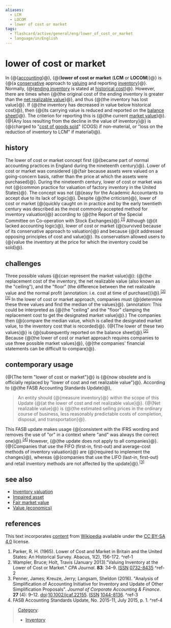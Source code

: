 ```yaml
---
aliases:
  - LCM
  - LOCOM
  - lower of cost or market
tags:
  - flashcard/active/general/eng/lower_of_cost_or_market
  - language/in/English
---
```


# lower of cost or market

In {@{[accounting](accounting.md)}@}, {@{__lower of cost or market__ \(__LCM__ or __LOCOM__\)}@} is {@{a [conservative](convention%20of%20conservatism.md) approach to [valuing](valuation%20(finance).md) and reporting [inventory](inventory.md)}@}. Normally, {@{[ending inventory](ending%20inventory.md) is stated at [historical cost](historical%20cost.md)}@}. However, there are times when {@{the original cost of the ending inventory is greater than the [net realizable value](net%20realizable%20value.md)}@}, and thus {@{the inventory has lost value}@}. If {@{the inventory has decreased in value below historical cost}@}, then {@{its carrying value is reduced and reported on the [balance sheet](balance%20sheet.md)}@}. The criterion for reporting this is {@{the current [market value](market%20value.md)}@}. {@{Any loss resulting from the decline in the value of inventory}@} is {@{charged to "[cost of goods sold](cost%20of%20goods%20sold.md)" \(COGS\) if non-material, or "loss on the reduction of inventory to LCM" if material}@}. <!--SR:!2025-04-10,68,312!2025-04-17,74,325!2025-03-26,55,312!2025-04-18,75,325!2025-04-18,75,325!2025-04-10,68,312!2025-04-17,74,325!2025-03-27,56,312!2025-04-05,64,312!2025-03-22,49,292!2025-03-01,33,285-->

## history

The lower of cost or market concept first {@{became part of normal accounting practices in England during the nineteenth century}@}. Lower of cost or market was considered {@{fair because assets were valued on a going-concern basis, rather than the price at which the assets were purchased}@}. During the nineteenth century, lower of cost or market was not {@{common practice for valuation of factory inventory in the United States}@}. The concept was not {@{easy for the Academic Accountants to accept due to its lack of logic}@}. Despite {@{the criticism}@}, lower of cost or market {@{quickly caught on in practice and by the early twentieth century was described as the most commonly accepted method for inventory valuation}@} according to {@{the Report of the Special Committee on Co-operation with Stock Exchanges}@}.<sup>[\[1\]](#^ref-1)</sup> Although {@{it lacked accounting logic}@}, lower of cost or market {@{survived because of its conservative approach to valuation}@} and because {@{it addressed opposing principles of cost and value}@}. Its conservatism allowed users to {@{value the inventory at the price for which the inventory could be sold}@}. <!--SR:!2025-04-10,68,312!2025-03-22,49,292!2025-04-17,74,325!2025-04-17,74,325!2025-03-26,55,312!2025-04-17,67,272!2025-03-24,43,252!2025-04-17,74,325!2025-03-17,48,292!2025-04-18,75,325!2025-03-10,39,292-->

## challenges

Three possible values {@{can represent the market value}@}: {@{the replacement cost of the inventory, the net realizable value \(also known as the "ceiling"\), and the "floor" \(the difference between the net realizable value and the normal profit (annotation: i.e. cost at time of purchase)\)}@}.<sup>[\[2\]](#^ref-2)</sup><sup>[\[3\]](#^ref-3)</sup> In the lower of cost or market approach, companies must {@{determine these three values and find the median of the values}@}. (annotation: This could be interpreted as {@{the "ceiling" and the "floor" clamping the replacement cost to get the designated market value}@}.) The companies then {@{compare the median value, which is called the designated market value, to the inventory cost that is recorded}@}. {@{The lower of these two values}@} is {@{subsequently reported on the balance sheet}@}.<sup>[\[2\]](#^ref-2)</sup> Because {@{the lower of cost or market approach requires companies to use three possible market values}@}, {@{the companies' financial statements can be difficult to compare}@}. <!--SR:!2025-04-18,75,325!2025-02-11,20,265!2025-04-10,68,312!2025-04-10,68,312!2025-03-02,33,285!2025-04-05,64,312!2025-04-18,75,325!2025-04-05,64,312!2025-04-10,68,312-->

## contemporary usage

{@{The term "lower of cost or market"}@} is {@{now obsolete and is officially replaced by "lower of cost and net realizable value"}@}. According to {@{the FASB Accounting Standards Update}@}, <!--SR:!2025-04-10,68,312!2025-04-17,74,325!2025-04-18,75,325-->

> An entity should {@{measure inventory}@} within the scope of this Update {@{at the lower of cost and net realizable value}@}. {@{Net realizable value}@} is {@{the estimated selling prices in the ordinary course of business, less reasonably predictable costs of completion, disposal, and transportation}@}. <!--SR:!2025-04-18,75,325!2025-04-06,64,310!2025-04-05,64,312!2025-02-11,20,265-->

This FASB update makes usage {@{consistent with the IFRS wording and removes the use of "or" in a context where "and" was always the correct one}@}.<sup>[\[4\]](#^ref-4)</sup> However, {@{the update does not apply to all companies}@}. {@{Companies that use the FIFO \(first-in, first-out\) and average-cost methods of inventory valuation}@} are {@{required to implement the changes}@}, whereas {@{companies that use the LIFO \(last-in, first-out\) and retail inventory methods are not affected by the update}@}.<sup>[\[3\]](#^ref-3)</sup> <!--SR:!2025-04-18,75,325!2025-04-10,68,312!2025-04-02,51,265!2025-03-01,32,272!2025-04-17,74,325-->

## see also

- [Inventory valuation](inventory%20valuation.md)
- [Impaired asset](impaired%20asset.md)
- [Fair market value](fair%20market%20value.md)
- [Value \(economics\)](value%20(economics).md)

## references

This text incorporates [content](https://en.wikipedia.org/wiki/lower_of_cost_or_market) from [Wikipedia](Wikipedia.md) available under the [CC BY-SA 4.0](https://creativecommons.org/licenses/by-sa/4.0/) license.

1. Parker, R. H. \(1965\). Lower of Cost and Market in Britain and the United States: An Historical Survey. Abacus, 1\(2\), 156-172. <a id="^ref-1"></a>^ref-1
2. Wampler, Bruce; Holt, Travis \(January 2013\)."Valuing Inventory at the Lower of Cost or Market." _CPA Journal_. __83__: 34–9. [ISSN](International%20Standard%20Serial%20Number.md) [0732-8435](https://www.worldcat.org/issn/0732-8435) <a id="^ref-2"></a>^ref-2
3. <a id="CITEREFPennerKreuzeLangsam2016"></a> Penner, James; Kreuze, Jerry; Langsam, Sheldon \(2016\). "Analysis of Simplification of Accounting Initiative for Inventory and Update of Other Simplification Proposals". _Journal of Corporate Accounting & Finance_. __27__ \(4\): 9–12. [doi](doi%20(identifier).md):[10.1002/jcaf.22155](https://doi.org/10.1002%2Fjcaf.22155). [ISSN](ISSN%20(identifier).md) [1044-8136](https://search.worldcat.org/issn/1044-8136). <a id="^ref-3"></a>^ref-3
4. FASB Accounting Standards Update, No. 2015-11, July 2015, p. 1. <a id="^ref-4"></a>^ref-4

> [Category](https://en.wikipedia.org/wiki/Help:Category):
>
> - [Inventory](https://en.wikipedia.org/wiki/Category:Inventory)
